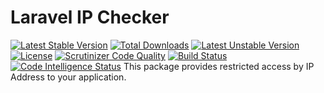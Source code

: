 # Laravel IP Checker
[![Latest Stable Version](https://poser.pugx.org/hayrican/ipchecker/version)](https://packagist.org/packages/hayrican/ipchecker)
[![Total Downloads](https://poser.pugx.org/hayrican/ipchecker/downloads)](https://packagist.org/packages/hayrican/ipchecker)
[![Latest Unstable Version](https://poser.pugx.org/hayrican/ipchecker/v/unstable)](//packagist.org/packages/hayrican/ipchecker)
[![License](https://poser.pugx.org/hayrican/ipchecker/license)](https://packagist.org/packages/hayrican/ipchecker)
[![Scrutinizer Code Quality](https://scrutinizer-ci.com/g/HayriCan/laravel-ip-checker/badges/quality-score.png?b=master)](https://scrutinizer-ci.com/g/HayriCan/laravel-ip-checker/?branch=master)
[![Build Status](https://scrutinizer-ci.com/g/HayriCan/laravel-ip-checker/badges/build.png?b=master)](https://scrutinizer-ci.com/g/HayriCan/laravel-ip-checker/build-status/master)
[![Code Intelligence Status](https://scrutinizer-ci.com/g/HayriCan/laravel-ip-checker/badges/code-intelligence.svg?b=master)](https://scrutinizer-ci.com/code-intelligence)
This package provides restricted access by IP Address to your application.
